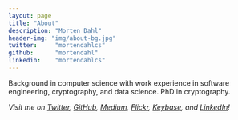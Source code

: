 ```yaml
---
layout: page
title: "About"
description: "Morten Dahl"
header-img: "img/about-bg.jpg"
twitter:     "mortendahlcs"
github:      "mortendahl"
linkedin:    "mortendahlcs"
---
```


Background in computer science with work experience in software engineering, cryptography, and data science. PhD in cryptography.

<i>
Visit me on
<a href="https://www.twitter.com/mortendahlcs">Twitter</a>,
<a href="https://github.com/mortendahl">GitHub</a>,
<a href="https://medium.com/@mortendahl">Medium</a>,
<a href="https://www.flickr.com/photos/mortendahl/">Flickr</a>,
<a href="https://keybase.io/mortendahl">Keybase</a>,
and <a href="https://www.linkedin.com/in/mortendahlcs">LinkedIn</a>!
</i>
